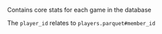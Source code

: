 Contains core stats for each game in the database

The `player_id` relates to `players.parquet#member_id`


